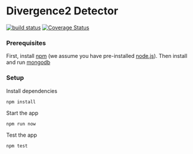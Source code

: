 # Divergence2 Detector
[![build status](https://secure.travis-ci.org/bkawk/divergence2.svg)](http://travis-ci.org/bkawk/divergence2)
[![Coverage Status](https://coveralls.io/repos/github/bkawk/divergence2/badge.svg?branch=master)](https://coveralls.io/github/bkawk/divergence2?branch=master)

### Prerequisites

First, install [npm](https://www.npmjs.com) (we assume you have pre-installed [node.js](https://nodejs.org)). Then install and run [mongodb](https://www.mongodb.com/)

### Setup

Install dependencies

    npm install

Start the app

    npm run now

Test the app

    npm test


